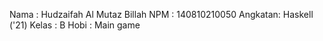 Nama    : Hudzaifah Al Mutaz Billah
NPM     : 140810210050
Angkatan: Haskell ('21)
Kelas   : B
Hobi    : Main game
